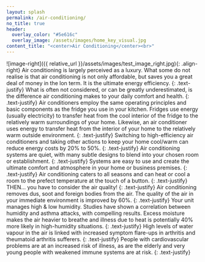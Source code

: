 ```yaml
---
layout: splash
permalink: /air-conditioning/
no_title: true
header:
  overlay_color: "#5e616c"
  overlay_image: /assets/images/home_key_visual.jpg
content_title: "<center>Air Conditioning</center><br>"
---
```

![image-right]({{ relative_url }}/assets/images/test_image_right.jpg){: .align-right}
Air conditioning is largely perceived as a luxury. What some do not realise is that air conditioning is not only affordable, but saves you a great deal of money in the lon term. It is the ultimate energy efficiency.
{: .text-justify}
What is often not considered, or can be greatly underestimated, is the difference air conditioning makes to your daily comfort and health.
{: .text-justify}
Air conditioners employ the same operating principles and basic components as the fridge you use in your kitchen. Fridges use energy (usually electricity) to transfer heat from the cool interior of the fridge to the relatively warm surroundings of your home. Likewise, an air conditioner uses energy to transfer heat from the interior of your home to the relatively warm outside environment.
{: .text-justify}
Switching to high-efficiency air conditioners and taking other actions to keep your home cool/warm can reduce energy costs by 20% to 50%.
{: .text-justify}
Air conditioning systems are quiet, with many subtle designs to blend into your chosen room or establishment.
{: .text-justify}
Systems are easy to use and create the ultimate comfort and atmosphere in your home or business premises.
{: .text-justify}
Air conditioning caters to all seasons and can heat or cool a room to the prefect temperature at the touch of a button.
{: .text-justify}
THEN... you have to consider the air quality!
{: .text-justify}
Air conditioning removes dus, soot and foreign bodies from the air. The quality of the air in your immediate environment is improved by 60%.
{: .text-justify}
Your unit manages high & low humidity. Studies have shown a correlation between humidity and asthma attacks, with compelling results. Excess moisture makes the air heavier to breathe and illness due to heat is potentially 40% more likely in high-humidity situations.
{: .text-justify}
High levels of water vapour in the air is linked with increased symptom flare-ups in arthritis and theumatoid arthritis sufferers.
{: .text-justify}
People with cardiovascular problems are at an increased risk of illness, as are the elderly and very young people with weakened immune systems are at risk.
{: .text-justify}